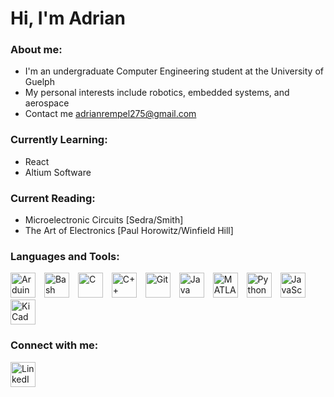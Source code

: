 # Hi, I'm Adrian
### About me:
- I'm an undergraduate Computer Engineering student at the University of Guelph
- My personal interests include robotics, embedded systems, and aerospace
- Contact me adrianrempel275@gmail.com

### Currently Learning:
- React
- Altium Software

### Current Reading:
- Microelectronic Circuits [Sedra/Smith]
- The Art of Electronics [Paul Horowitz/Winfield Hill]

### Languages and Tools:

<p align="left">
  <img src="https://cdn.jsdelivr.net/gh/devicons/devicon/icons/arduino/arduino-original.svg" alt="Arduino" width="40" height="40" style="margin-right: 10px;" />
  <img src="https://cdn.jsdelivr.net/gh/devicons/devicon/icons/bash/bash-plain.svg" alt="Bash" width="40" height="40" style="margin-right: 10px;" />
  <img src="https://cdn.jsdelivr.net/gh/devicons/devicon/icons/c/c-original.svg" alt="C" width="40" height="40" style="margin-right: 10px;" />
  <img src="https://cdn.jsdelivr.net/gh/devicons/devicon/icons/cplusplus/cplusplus-original.svg" alt="C++" width="40" height="40" style="margin-right: 10px;" />
  <img src="https://cdn.jsdelivr.net/gh/devicons/devicon/icons/git/git-original.svg" alt="Git" width="40" height="40" style="margin-right: 10px;" />
  <img src="https://cdn.jsdelivr.net/gh/devicons/devicon/icons/java/java-original.svg" alt="Java" width="40" height="40" style="margin-right: 10px;" />
  <img src="https://cdn.jsdelivr.net/gh/devicons/devicon/icons/matlab/matlab-original.svg" alt="MATLAB" width="40" height="40" style="margin-right: 10px;" />
  <img src="https://cdn.jsdelivr.net/gh/devicons/devicon/icons/python/python-original.svg" alt="Python" width="40" height="40" style="margin-right: 10px;" />
  <img src="https://cdn.jsdelivr.net/gh/devicons/devicon/icons/javascript/javascript-original.svg" alt="JavaScript" width="40" height="40" style="margin-right: 10px"/>
  <img src="https://upload.wikimedia.org/wikipedia/commons/e/e6/KiCad_symbol_logo.svg"
       alt="KiCad" width="40" height="40" style="margin-right: 10px;" />
</p>

### Connect with me:

<p align="left">
  <!-- LinkedIn -->
  <a href="https://www.linkedin.com/in/adrian-rempel/" target="_blank" rel="noreferrer">
    <img src="https://cdn.jsdelivr.net/gh/devicons/devicon/icons/linkedin/linkedin-original.svg" 
         alt="LinkedIn" width="40" height="40"/>
  </a>
</p>
